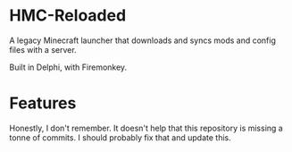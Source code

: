 # HMC-Reloaded
A legacy Minecraft launcher that downloads and syncs mods and config files with a server.

Built in Delphi, with Firemonkey.

# Features

Honestly, I don't remember. It doesn't help that this repository is missing a tonne of commits. I should probably fix that and update this.
